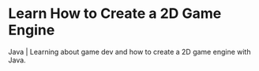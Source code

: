 # Learn How to Create a 2D Game Engine
Java | Learning about game dev and how to create a 2D game engine with Java.
